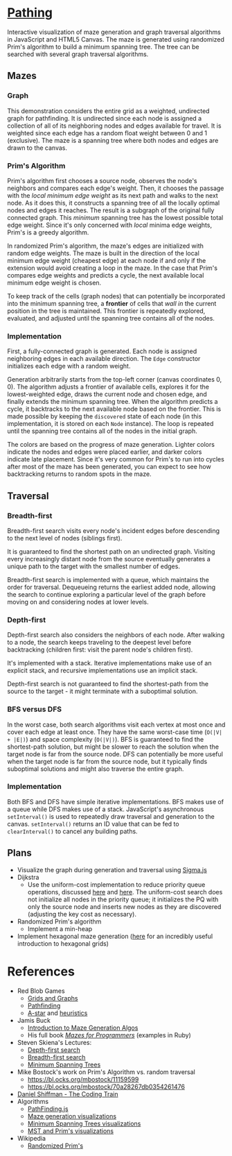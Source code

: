 # [Pathing](https://agarun.com/pathing/)

Interactive visualization of maze generation and graph traversal algorithms in JavaScript and HTML5 Canvas. The maze is generated using randomized Prim's algorithm to build a minimum spanning tree. The tree can be searched with several graph traversal algorithms.

## Mazes

### Graph

This demonstration considers the entire grid as a weighted, undirected graph for pathfinding. It is undirected since each node is assigned a collection of all of its neighboring nodes and edges available for travel. It is weighted since each edge has a random float weight between 0 and 1 (exclusive). The maze is a spanning tree where both nodes and edges are drawn to the canvas.

### Prim's Algorithm

Prim's algorithm first chooses a source node, observes the node's neighbors and compares each edge's weight. Then, it chooses the passage with the *local minimum edge weight* as its next path and walks to the next node. As it does this, it constructs a spanning tree of all the locally optimal nodes and edges it reaches. The result is a subgraph of the original fully connected graph. This *minimum* spanning tree has the lowest possible total edge weight. Since it's only concerned with *local* minima edge weights, Prim's is a greedy algorithm.

In randomized Prim's algorithm, the maze's edges are initialized with random edge weights. The maze is built in the direction of the local minimum edge weight (cheapest edge) at each node if and only if the extension would avoid creating a loop in the maze. In the case that Prim's compares edge weights and predicts a cycle, the next available local minimum edge weight is chosen.

To keep track of the cells (graph nodes) that can potentially be incorporated into the minimum spanning tree, a **frontier** of cells that *wall in* the current position in the tree is maintained. This frontier is repeatedly explored, evaluated, and adjusted until the spanning tree contains all of the nodes.

### Implementation

First, a fully-connected graph is generated. Each node is assigned neighboring edges in each available direction. The `Edge` constructor initializes each edge with a random weight.

Generation arbitrarily starts from the top-left corner (canvas coordinates 0, 0). The algorithm adjusts a frontier of available cells, explores it for the lowest-weighted edge, draws the current node and chosen edge, and finally extends the minimum spanning tree. When the algorithm predicts a cycle, it backtracks to the next available node based on the frontier. This is made possible by keeping the `discovered` state of each node (in this implementation, it is stored on each `Node` instance). The loop is repeated until the spanning tree contains all of the nodes in the initial graph.

The colors are based on the progress of maze generation. Lighter colors indicate the nodes and edges were placed earlier, and darker colors indicate late placement. Since it's very common for Prim's to run into cycles after most of the maze has been generated, you can expect to see how backtracking returns to random spots in the maze.

## Traversal

### Breadth-first

Breadth-first search visits every node's incident edges before descending to the next level of nodes (siblings first).

It is guaranteed to find the shortest path on an undirected graph. Visiting every increasingly distant node from the source eventually generates a unique path to the target with the smallest number of edges.

Breadth-first search is implemented with a queue, which maintains the order for traversal. Dequeueing returns the earliest added node, allowing the search to continue exploring a particular level of the graph before moving on and considering nodes at lower levels.

### Depth-first

Depth-first search also considers the neighbors of each node. After walking to a node, the search keeps traveling to the deepest level before backtracking (children first: visit the parent node's children first).

It's implemented with a stack. Iterative implementations make use of an explicit stack, and recursive implementations use an implicit stack.

Depth-first search is not guaranteed to find the shortest-path from the source to the target - it might terminate with a suboptimal solution.

### BFS versus DFS

In the worst case, both search algorithms visit each vertex at most once and cover each edge at least once. They have the same worst-case time (`O(|V| + |E|)`) and space complexity (`O(|V|)`). BFS is guaranteed to find the shortest-path solution, but might be slower to reach the solution when the target node is far from the source node. DFS can potentially be more useful when the target node is far from the source node, but it typically finds suboptimal solutions and might also traverse the entire graph.

### Implementation

Both BFS and DFS have simple iterative implementations. BFS makes use of a queue while DFS makes use of a stack. JavaScript's asynchronous `setInterval()` is used to repeatedly draw traversal and generation to the canvas. `setInterval()` returns an ID value that can be fed to `clearInterval()` to cancel any building paths.

## Plans

- Visualize the graph during generation and traversal using [Sigma.js](http://sigmajs.org/)
- Dijkstra
  - Use the uniform-cost implementation to reduce priority queue operations, discussed [here](https://en.wikipedia.org/wiki/Dijkstra%27s_algorithm#Practical_optimizations_and_infinite_graphs) and [here](https://www.redblobgames.com/pathfinding/a-star/implementation.html#python-dijkstra). The uniform-cost search does not initialize all nodes in the priority queue; it initializes the PQ with only the source node and inserts new nodes as they are discovered (adjusting the key cost as necessary).
- Randomized Prim's algorithm
  - Implement a min-heap
- Implement hexagonal maze generation ([here](https://www.redblobgames.com/grids/hexagons/) for an incredibly useful introduction to hexagonal grids)

# References
* Red Blob Games
  * [Grids and Graphs](http://www.redblobgames.com/pathfinding/grids/graphs.html)
  * [Pathfinding](http://www.redblobgames.com/pathfinding/tower-defense/index.html)
  * [A-star](http://www.redblobgames.com/pathfinding/a-star/introduction.html) and [heuristics](http://www.redblobgames.com/pathfinding/heuristics/differential.html)
* Jamis Buck
  * [Introduction to Maze Generation Algos](http://weblog.jamisbuck.org/2011/2/7/maze-generation-algorithm-recap)
  * His full book *[Mazes for Programmers](https://www.amazon.com/Mazes-Programmers-Twisty-Little-Passages/dp/1680500554)* (examples in Ruby)
* Steven Skiena's Lectures:
  * [Depth-first search](https://www3.cs.stonybrook.edu/~algorith/video-lectures/2007/lecture12.pdf)
  * [Breadth-first search](https://www3.cs.stonybrook.edu/~algorith/video-lectures/2007/lecture11.pdf)
  * [Minimum Spanning Trees](https://www3.cs.stonybrook.edu/~skiena/373/newlectures/lecture13.pdf)
* Mike Bostock's work on Prim's Algorithm vs. random traversal
  * https://bl.ocks.org/mbostock/11159599
  * https://bl.ocks.org/mbostock/70a28267db0354261476
* [Daniel Shiffman - The Coding Train](https://github.com/CodingTrain/AStar)
* Algorithms
  * [PathFinding.js](https://github.com/qiao/PathFinding.js)
  * [Maze generation visualizations](http://www.algostructure.com/specials/maze.php)
  * [Minimum Spanning Trees visualizations](https://visualgo.net/en/mst?slide=1)
  * [MST and Prim's visualizations](http://www.algomation.com/algorithm/prim-minimum-spanning-tree)
* Wikipedia
  * [Randomized Prim's](https://en.wikipedia.org/wiki/Maze_generation_algorithm#Randomized_Prim.27s_algorithm)
